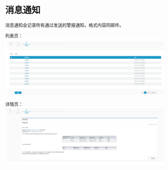 # 消息通知

消息通知会记录所有通过发送的警报通知，格式内容同邮件。

列表页：
![说明: 1](/assets/V6.120181226000646.png)

详情页：
![说明: 1](/assets/V6.120181226001215.png)


